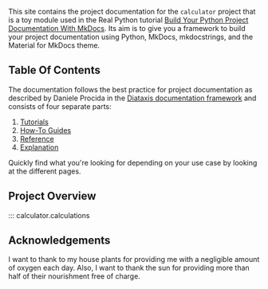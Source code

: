This site contains the project documentation for the
`calculator` project that is a toy module used in the
Real Python tutorial
[Build Your Python Project Documentation With MkDocs](
https://realpython.com/python-project-documentation-with-mkdocs/).
Its aim is to give you a framework to build your
project documentation using Python, MkDocs, 
mkdocstrings, and the Material for MkDocs theme.

## Table Of Contents

The documentation follows the best practice for
project documentation as described by Daniele Procida
in the [Diataxis documentation framework](https://diataxis.fr/)
and consists of four separate parts:

1. [Tutorials](tutorials.md)
2. [How-To Guides](how-to-guides.md)
3. [Reference](reference.md)
4. [Explanation](explanation.md)

Quickly find what you're looking for depending on
your use case by looking at the different pages.

## Project Overview

::: calculator.calculations


## Acknowledgements

I want to thank to my house plants for providing me with
a negligible amount of oxygen each day. Also, I want
to thank the sun for providing more than half of their
nourishment free of charge.
